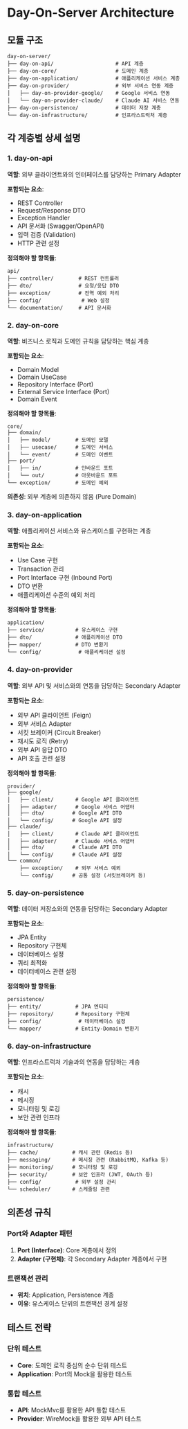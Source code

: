 # Day-On-Server Architecture

## 모듈 구조

```
day-on-server/
├── day-on-api/                    # API 계층
├── day-on-core/                   # 도메인 계층
├── day-on-application/            # 애플리케이션 서비스 계층
├── day-on-provider/               # 외부 서비스 연동 계층
│   ├── day-on-provider-google/    # Google 서비스 연동
│   └── day-on-provider-claude/    # Claude AI 서비스 연동
├── day-on-persistence/            # 데이터 저장 계층
└── day-on-infrastructure/         # 인프라스트럭처 계층
```

## 각 계층별 상세 설명

### 1. day-on-api

**역할**: 외부 클라이언트와의 인터페이스를 담당하는 Primary Adapter

**포함되는 요소**:
- REST Controller
- Request/Response DTO
- Exception Handler
- API 문서화 (Swagger/OpenAPI)
- 입력 검증 (Validation)
- HTTP 관련 설정

**정의해야 할 항목들**:
```
api/
├── controller/        # REST 컨트롤러
├── dto/               # 요청/응답 DTO
├── exception/         # 전역 예외 처리
├── config/             # Web 설정
└── documentation/     # API 문서화
```

### 2. day-on-core

**역할**: 비즈니스 로직과 도메인 규칙을 담당하는 핵심 계층

**포함되는 요소**:
- Domain Model
- Domain UseCase
- Repository Interface (Port)
- External Service Interface (Port)
- Domain Event

**정의해야 할 항목들**:
```
core/
├── domain/
│   ├── model/        # 도메인 모델
│   ├── usecase/      # 도메인 서비스
│   └── event/        # 도메인 이벤트
├── port/
│   ├── in/           # 인바운드 포트
│   └── out/          # 아웃바운드 포트
└── exception/        # 도메인 예외
```

**의존성**: 외부 계층에 의존하지 않음 (Pure Domain)

### 3. day-on-application

**역할**: 애플리케이션 서비스와 유스케이스를 구현하는 계층

**포함되는 요소**:
- Use Case 구현
- Transaction 관리
- Port Interface 구현 (Inbound Port)
- DTO 변환
- 애플리케이션 수준의 예외 처리

**정의해야 할 항목들**:
```
application/
├── service/          # 유스케이스 구현
├── dto/              # 애플리케이션 DTO
├── mapper/           # DTO 변환기
└── config/            # 애플리케이션 설정
```

### 4. day-on-provider

**역할**: 외부 API 및 서비스와의 연동을 담당하는 Secondary Adapter

**포함되는 요소**:
- 외부 API 클라이언트 (Feign)
- 외부 서비스 Adapter
- 서킷 브레이커 (Circuit Breaker)
- 재시도 로직 (Retry)
- 외부 API 응답 DTO
- API 호출 관련 설정

**정의해야 할 항목들**:
```
provider/
├── google/
│   ├── client/       # Google API 클라이언트
│   ├── adapter/      # Google 서비스 어댑터
│   ├── dto/         # Google API DTO
│   └── config/      # Google API 설정
├── claude/
│   ├── client/       # Claude API 클라이언트
│   ├── adapter/      # Claude 서비스 어댑터
│   ├── dto/         # Claude API DTO
│   └── config/      # Claude API 설정
└── common/
    ├── exception/    # 외부 서비스 예외
    └── config/      # 공통 설정 (서킷브레이커 등)
```

### 5. day-on-persistence

**역할**: 데이터 저장소와의 연동을 담당하는 Secondary Adapter

**포함되는 요소**:
- JPA Entity
- Repository 구현체
- 데이터베이스 설정
- 쿼리 최적화
- 데이터베이스 관련 설정

**정의해야 할 항목들**:
```
persistence/
├── entity/           # JPA 엔티티
├── repository/       # Repository 구현체
├── config/            # 데이터베이스 설정
└── mapper/           # Entity-Domain 변환기
```

### 6. day-on-infrastructure

**역할**: 인프라스트럭처 기술과의 연동을 담당하는 계층

**포함되는 요소**:
- 캐시
- 메시징
- 모니터링 및 로깅
- 보안 관련 인프라

**정의해야 할 항목들**:
```
infrastructure/
├── cache/           # 캐시 관련 (Redis 등)
├── messaging/       # 메시징 관련 (RabbitMQ, Kafka 등)
├── monitoring/      # 모니터링 및 로깅
├── security/        # 보안 인프라 (JWT, OAuth 등)
├── config/           # 외부 설정 관리
└── scheduler/       # 스케줄링 관련
```

## 의존성 규칙

### Port와 Adapter 패턴

1. **Port (Interface)**: Core 계층에서 정의
2. **Adapter (구현체)**: 각 Secondary Adapter 계층에서 구현


### 트랜잭션 관리

- **위치**: Application, Persistence 계층
- **이유**: 유스케이스 단위의 트랜잭션 경계 설정

## 테스트 전략

### 단위 테스트
- **Core**: 도메인 로직 중심의 순수 단위 테스트
- **Application**: Port의 Mock을 활용한 테스트

### 통합 테스트
- **API**: MockMvc를 활용한 API 통합 테스트
- **Provider**: WireMock을 활용한 외부 API 테스트